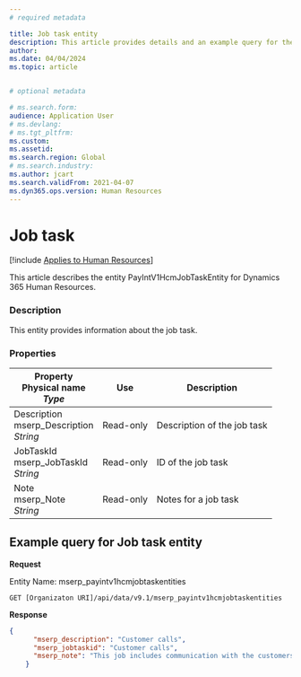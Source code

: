 ```yaml
---
# required metadata

title: Job task entity
description: This article provides details and an example query for the Job task entity in Dynamics 365 Human Resources.
author: 
ms.date: 04/04/2024
ms.topic: article


# optional metadata

# ms.search.form: 
audience: Application User
# ms.devlang: 
# ms.tgt_pltfrm: 
ms.custom: 
ms.assetid: 
ms.search.region: Global
# ms.search.industry: 
ms.author: jcart
ms.search.validFrom: 2021-04-07
ms.dyn365.ops.version: Human Resources
---
```


# Job task

[!include [Applies to Human Resources](../includes/applies-to-hr.md)]

This article describes the entity PayIntV1HcmJobTaskEntity for Dynamics 365 Human Resources.

### Description
This entity provides information about the job task. 

### Properties
| Property</br>**Physical name**</br>***Type*** | Use | Description |
| --- | --- | --- |
|Description</br>mserp_Description</br>*String*|	Read-only|	Description of the job task|
|JobTaskId </br>mserp_JobTaskId</br>*String*	|Read-only|	ID of the job task |
|Note</br>mserp_Note</br>*String*|	Read-only|	Notes for a job task|

## Example query for Job task entity

**Request**

Entity Name: mserp_payintv1hcmjobtaskentities

```http 
GET [Organizaton URI]/api/data/v9.1/mserp_payintv1hcmjobtaskentities
```

**Response**
```json
{
      "mserp_description": "Customer calls",
      "mserp_jobtaskid": "Customer calls",
      "mserp_note": "This job includes communication with the customers, and stakeholders.",
    }
```

